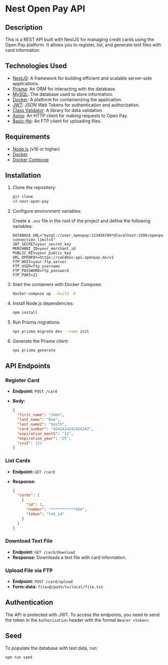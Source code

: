 # Nest Open Pay API

## Description

This is a REST API built with NestJS for managing credit cards using the Open Pay platform. It allows you to register, list, and generate text files with card information.

## Technologies Used

-   [NestJS](https://nestjs.com/): A framework for building efficient and scalable server-side applications.
-   [Prisma](https://www.prisma.io/): An ORM for interacting with the database.
-   [MySQL](https://www.mysql.com/): The database used to store information.
-   [Docker](https://www.docker.com/): A platform for containerizing the application.
-   [JWT](https://jwt.io/): JSON Web Tokens for authentication and authorization.
-   [Class Validator](https://github.com/typestack/class-validator): A library for data validation.
-   [Axios](https://axios-http.com/): An HTTP client for making requests to Open Pay.
-   [Basic-ftp](https://www.npmjs.com/package/basic-ftp): An FTP client for uploading files.

## Requirements

-   [Node.js](https://nodejs.org/en/download/) (v16 or higher)
-   [Docker](https://docs.docker.com/get-docker/)
-   [Docker Compose](https://docs.docker.com/compose/install/)

## Installation

1.  Clone the repository:

    ```bash
    git clone
    cd nest-open-pay
    ```

2.  Configure environment variables:

    Create a `.env` file in the root of the project and define the following variables:

    ```properties
    DATABASE_URL="mysql://user_openpay:123456789*@localhost:3306/openpay?connection_limit=5"
    JWT_SECRET=your_secret_key
    MERCHANT_ID=your_merchant_id
    PUBLIC_KEY=your_public_key
    URL_OPENPAY=https://sandbox-api.openpay.mx/v1
    FTP_HOST=your.ftp.server
    FTP_USER=ftp_username
    FTP_PASSWORD=ftp_password
    FTP_PORT=21
    ```

3.  Start the containers with Docker Compose:

    ```bash
    docker-compose up --build -d
    ```

4.  Install Node.js dependencies:

    ```bash
    npm install
    ```

5.  Run Prisma migrations:

    ```bash
    npx prisma migrate dev --name init
    ```

6.  Generate the Prisma client:

    ```bash
    npx prisma generate
    ```

## API Endpoints

### Register Card

-   **Endpoint:** `POST /card`
-   **Body:**

    ```json
    {
      "first_name": "John",
      "last_name": "Doe",
      "last_name2": "Smith",
      "card_number": "4242424242424242",
      "expiration_month": "12",
      "expiration_year": "25",
      "cvv2": 123
    }
    ```

### List Cards

-   **Endpoint:** `GET /card`
-   **Response:**

    ```json
    {
      "cards": [
        {
          "id": 1,
          "number": "***********424",
          "token": "tok_id"
        }
      ]
    }
    ```

### Download Text File

-   **Endpoint:** `GET /card/download`
-   **Response:** Downloads a text file with card information.

### Upload File via FTP

-   **Endpoint:** `POST /card/upload`
-   **Form-data:** `file=@/path/to/local/file.txt`

## Authentication

The API is protected with JWT. To access the endpoints, you need to send the token in the `Authorization` header with the format `Bearer <token>`.

## Seed

To populate the database with test data, run:

```bash
npm run seed